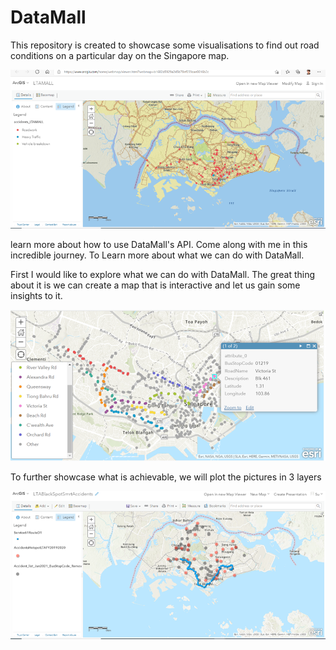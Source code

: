 # DataMall

This repository is created to showcase some visualisations to find out road conditions on a particular day on the Singapore map.

<img src=pictures/VisualisationMap.png>






learn more about how to use DataMall's API. Come along with me in this incredible journey. To Learn more about what we can do with DataMall.

First I would like to explore what we can do with DataMall. The great thing about it is we can create a map that is interactive and let us gain some insights to it.

<img src=pictures/MapOfBusStop.png>

To further showcase what is achievable, we will  plot the pictures in 3 layers

<img src=pictures/PlotArcGIS3Layers.png>




